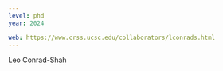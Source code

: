 ```yaml
---
level: phd
year: 2024

web: https://www.crss.ucsc.edu/collaborators/lconrads.html
---
```

Leo Conrad-Shah
